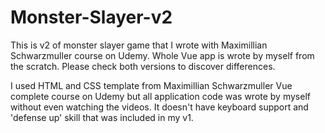 # Monster-Slayer-v2
This is v2 of monster slayer game that I wrote with Maximillian Schwarzmuller course on Udemy. Whole Vue app is wrote by myself from the scratch. Please check both versions to discover differences.

I used HTML and CSS template from Maximillian Schwarzmuller Vue complete course on Udemy but all application code was wrote by myself without even watching the videos. It doesn't have keyboard support and 'defense up' skill that was included in my v1. 
